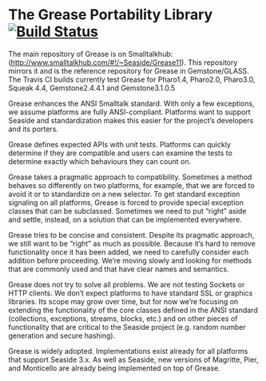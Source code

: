 The Grease Portability Library  [![Build Status](https://travis-ci.org/GsDevKit/Grease.png?branch=master)](https://travis-ci.org/GsDevKit/Grease)
======

The main repository of Grease is on Smalltalkhub: (http://www.smalltalkhub.com/#!/~Seaside/Grease11).
This repository mirrors it and is the reference repository for Grease in Gemstone/GLASS. 
The Travis CI builds currently test Grease for Pharo1.4, Pharo2.0, Pharo3.0, Squeak 4.4, Gemstone2.4.4.1 and Gemstone3.1.0.5

Grease enhances the ANSI Smalltalk standard. With only a few exceptions, we assume platforms are fully ANSI-compliant. Platforms want to support Seaside and standardization makes this easier for the project’s developers and its porters.

Grease defines expected APIs with unit tests. Platforms can quickly determine if they are compatible and users can examine the tests to determine exactly which behaviours they can count on.

Grease takes a pragmatic approach to compatibility. Sometimes a method behaves so differently on two platforms, for example, that we are forced to avoid it or to standardize on a new selector. To get standard exception signaling on all platforms, Grease is forced to provide special exception classes that can be subclassed. Sometimes we need to put “right” aside and settle, instead, on a solution that can be implemented everywhere.

Grease tries to be concise and consistent. Despite its pragmatic approach, we still want to be “right” as much as possible. Because it’s hard to remove functionality once it has been added, we need to carefully consider each addition before proceeding. We’re moving slowly and looking for methods that are commonly used and that have clear names and semantics.

Grease does not try to solve all problems. We are not testing Sockets or HTTP clients. We don’t expect platforms to have standard SSL or graphics libraries. Its scope may grow over time, but for now we’re focusing on extending the functionality of the core classes defined in the ANSI standard (collections, exceptions, streams, blocks, etc.) and on other pieces of functionality that are critical to the Seaside project (e.g. random number generation and secure hashing).

Grease is widely adopted. Implementations exist already for all platforms that support Seaside 3.x. As well as Seaside, new versions of Magritte, Pier, and Monticello are already being implemented on top of Grease. 